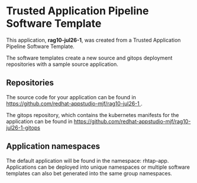 # Trusted Application Pipeline Software Template

This application, **rag10-jul26-1**, was created from a Trusted Application Pipeline Software Template.

The software templates create a new source and gitops deployment repositories with a sample source application. 

## Repositories

The source code for your application can be found in [https://github.com/redhat-appstudio-mjf/rag10-jul26-1 ](https://github.com/redhat-appstudio-mjf/rag10-jul26-1 ).
 
The gitops repository, which contains the kubernetes manifests for the application can be found in 
[https://github.com/redhat-appstudio-mjf/rag10-jul26-1-gitops ](https://github.com/redhat-appstudio-mjf/rag10-jul26-1-gitops ) 

## Application namespaces 

The default application will be found in the namespace: rhtap-app. Applications can be deployed into unique namespaces or multiple software templates can also bet generated into the same group namespaces.  